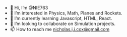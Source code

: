 - 👋 Hi, I’m @NIE763
- 👀 I’m interested in Physics, Math, Planes and Rockets.
- 🌱 I’m currently learning Javascript, HTML, React.
- 💞️ I’m looking to collaborate on Simulation projects.
- 📫 How to reach me nicholas.j.i.cox@gmail.com

<!---
NIE763/NIE763 is a ✨ special ✨ repository because its `README.md` (this file) appears on your GitHub profile.
You can click the Preview link to take a look at your changes.
--->
